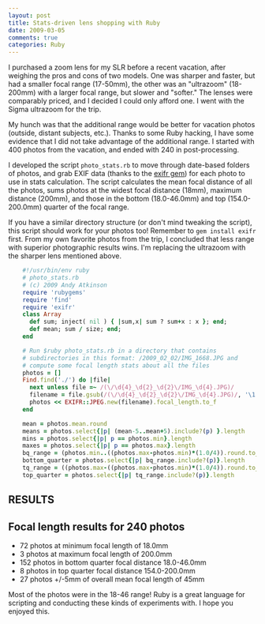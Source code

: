 ```yaml
---
layout: post
title: Stats-driven lens shopping with Ruby
date: 2009-03-05
comments: true
categories: Ruby
---
```


I purchased a zoom lens for my SLR before a recent vacation, after weighing the pros and cons of two models. One was sharper and faster, but had a smaller focal range (17-50mm), the other was an "ultrazoom" (18-200mm) with a larger focal range, but slower and "softer." The lenses were comparably priced, and I decided I could only afford one. I went with the Sigma ultrazoom for the trip.

My hunch was that the additional range would be better for vacation photos (outside, distant subjects, etc.). Thanks to some Ruby hacking, I have some evidence that I did not take advantage of the additional range. I started with 400 photos from the vacation, and ended with 240 in post-processing.

I developed the script `photo_stats.rb` to move through date-based folders of photos, and grab EXIF data (thanks to the [exifr gem](http://exifr.rubyforge.org/)) for each photo to use in stats calculation. The script calculates the mean focal distance of all the photos, sums photos at the widest focal distance (18mm), maximum distance (200mm), and those in the bottom (18.0-46.0mm) and top (154.0-200.0mm) quarter of the focal range.

If you have a similar directory structure (or don't mind tweaking the script), this script should work for your photos too! Remember to `gem install exifr` first. From my own favorite photos from the trip, I concluded that less range with superior photographic results wins. I'm replacing the ultrazoom with the sharper lens mentioned above.

``` ruby
    #!/usr/bin/env ruby
    # photo_stats.rb
    # (c) 2009 Andy Atkinson
    require 'rubygems'
    require 'find'
    require 'exifr'
    class Array
      def sum; inject( nil ) { |sum,x| sum ? sum+x : x }; end;
      def mean; sum / size; end; 
    end

    # Run $ruby photo_stats.rb in a directory that contains
    # subdirectories in this format: /2009_02_02/IMG_1668.JPG and
    # compute some focal length stats about all the files
    photos = []
    Find.find('./') do |file|
      next unless file =~ /(\/\d{4}_\d{2}_\d{2}\/IMG_\d{4}.JPG)/
      filename = file.gsub(/(\/\d{4}_\d{2}_\d{2}\/IMG_\d{4}.JPG)/, '\1')
      photos << EXIFR::JPEG.new(filename).focal_length.to_f
    end

    mean = photos.mean.round
    means = photos.select{|p| (mean-5..mean+5).include?(p) }.length
    mins = photos.select{|p| p == photos.min}.length
    maxes = photos.select{|p| p == photos.max}.length
    bq_range = (photos.min..((photos.max-photos.min)*(1.0/4)).round.to_f)
    bottom_quarter = photos.select{|p| bq_range.include?(p)}.length
    tq_range = ((photos.max-((photos.max-photos.min)*(1.0/4)).round.to_f)..photos.max)
    top_quarter = photos.select{|p| tq_range.include?(p)}.length
```

RESULTS
---

Focal length results for 240 photos
-----------------------------------

 * 72 photos at minimum focal length of 18.0mm
 * 3 photos at maximum focal length of 200.0mm
 * 152 photos in bottom quarter focal distance 18.0-46.0mm
 * 8 photos in top quarter focal distance 154.0-200.0mm
 * 27 photos +/-5mm of overall mean focal length of 45mm


Most of the photos were in the 18-46 range! Ruby is a great language for scripting and conducting these kinds of experiments with. I hope you enjoyed this.
